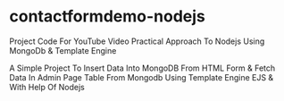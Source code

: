 # contactformdemo-nodejs
Project Code For YouTube Video Practical Approach To Nodejs Using MongoDb &amp; Template Engine

A Simple Project To Insert Data Into MongoDB From HTML Form & Fetch Data In Admin Page Table From Mongodb Using Template Engine EJS & With Help Of Nodejs 
